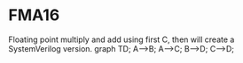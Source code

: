# FMA16
Floating point multiply and add using first C, then will create a SystemVerilog version. 
graph TD;
  A-->B;
  A-->C;
  B-->D;
  C-->D;